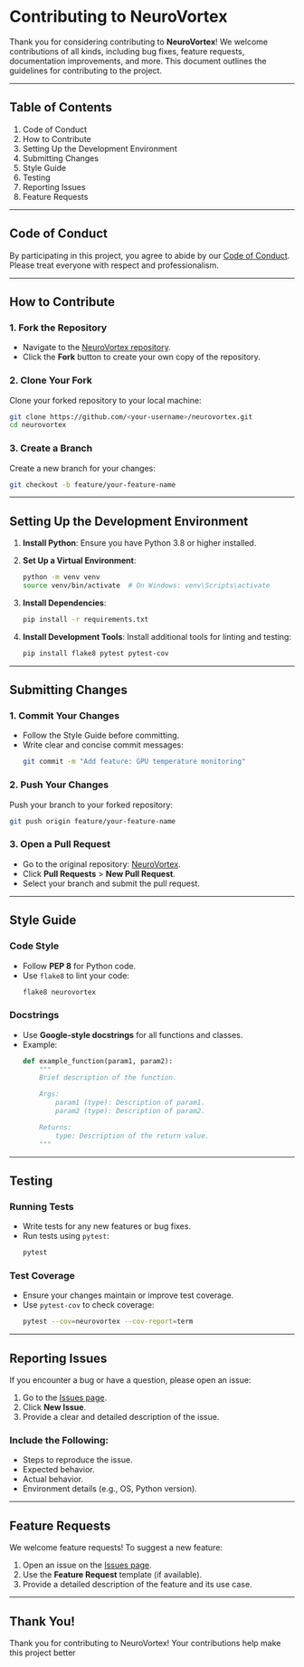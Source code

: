 # Contributing to NeuroVortex

Thank you for considering contributing to **NeuroVortex**! We welcome contributions of all kinds, including bug fixes, feature requests, documentation improvements, and more. This document outlines the guidelines for contributing to the project.

---

## Table of Contents
1. Code of Conduct
2. How to Contribute
3. Setting Up the Development Environment
4. Submitting Changes
5. Style Guide
6. Testing
7. Reporting Issues
8. Feature Requests

---

## Code of Conduct
By participating in this project, you agree to abide by our [Code of Conduct](https://github.com/boring-dude/neurovortex/blob/main/CODE_OF_CONDUCT.md). Please treat everyone with respect and professionalism.

---

## How to Contribute
### 1. Fork the Repository
- Navigate to the [NeuroVortex repository](https://github.com/boring-dude/neurovortex).
- Click the **Fork** button to create your own copy of the repository.

### 2. Clone Your Fork
Clone your forked repository to your local machine:
```bash
git clone https://github.com/<your-username>/neurovortex.git
cd neurovortex
```

### 3. Create a Branch
Create a new branch for your changes:
```bash
git checkout -b feature/your-feature-name
```

---

## Setting Up the Development Environment
1. **Install Python**: Ensure you have Python 3.8 or higher installed.
2. **Set Up a Virtual Environment**:
   ```bash
   python -m venv venv
   source venv/bin/activate  # On Windows: venv\Scripts\activate
   ```
3. **Install Dependencies**:
   ```bash
   pip install -r requirements.txt
   ```

4. **Install Development Tools**:
   Install additional tools for linting and testing:
   ```bash
   pip install flake8 pytest pytest-cov
   ```

---

## Submitting Changes
### 1. Commit Your Changes
- Follow the Style Guide before committing.
- Write clear and concise commit messages:
  ```bash
  git commit -m "Add feature: GPU temperature monitoring"
  ```

### 2. Push Your Changes
Push your branch to your forked repository:
```bash
git push origin feature/your-feature-name
```

### 3. Open a Pull Request
- Go to the original repository: [NeuroVortex](https://github.com/boring-dude/neurovortex).
- Click **Pull Requests** > **New Pull Request**.
- Select your branch and submit the pull request.

---

## Style Guide
### Code Style
- Follow **PEP 8** for Python code.
- Use `flake8` to lint your code:
  ```bash
  flake8 neurovortex
  ```

### Docstrings
- Use **Google-style docstrings** for all functions and classes.
- Example:
  ```python
  def example_function(param1, param2):
      """
      Brief description of the function.

      Args:
          param1 (type): Description of param1.
          param2 (type): Description of param2.

      Returns:
          type: Description of the return value.
      """
  ```

---

## Testing
### Running Tests
- Write tests for any new features or bug fixes.
- Run tests using `pytest`:
  ```bash
  pytest
  ```

### Test Coverage
- Ensure your changes maintain or improve test coverage.
- Use `pytest-cov` to check coverage:
  ```bash
  pytest --cov=neurovortex --cov-report=term
  ```

---

## Reporting Issues
If you encounter a bug or have a question, please open an issue:
1. Go to the [Issues page](https://github.com/boring-dude/neurovortex/issues).
2. Click **New Issue**.
3. Provide a clear and detailed description of the issue.

### Include the Following:
- Steps to reproduce the issue.
- Expected behavior.
- Actual behavior.
- Environment details (e.g., OS, Python version).

---

## Feature Requests
We welcome feature requests! To suggest a new feature:
1. Open an issue on the [Issues page](https://github.com/boring-dude/neurovortex/issues).
2. Use the **Feature Request** template (if available).
3. Provide a detailed description of the feature and its use case.

---

## Thank You!
Thank you for contributing to NeuroVortex! Your contributions help make this project better 
